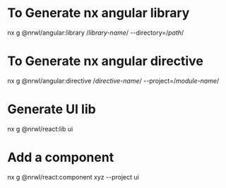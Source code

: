 # To Generate nx angular library

nx g @nrwl/angular:library /_library-name_/ --directory=/_path_/

# To Generate nx angular directive

nx g @nrwl/angular:directive /_directive-name_/ --project=/_module-name_/

# Generate UI lib

nx g @nrwl/react:lib ui

# Add a component

nx g @nrwl/react:component xyz --project ui
